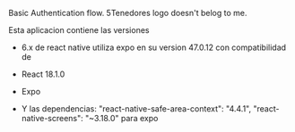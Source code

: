Basic Authentication flow. 5Tenedores logo doesn't belog to me.

Esta aplicacion contiene las versiones

- 6.x de react native
  utiliza expo en su version 47.0.12 con compatibilidad de
- React 18.1.0

- Expo
- Y las dependencias:
  "react-native-safe-area-context": "4.4.1",
  "react-native-screens": "~3.18.0"
  para expo
